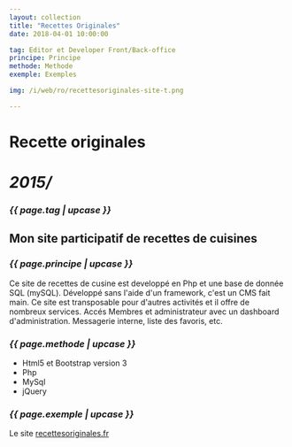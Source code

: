 ```yaml
---
layout: collection
title: "Recettes Originales"
date: 2018-04-01 10:00:00

tag: Editor et Developer Front/Back-office
principe: Principe
methode: Methode
exemple: Exemples

img: /i/web/ro/recettesoriginales-site-t.png

---
```

# Recette originales 
# _2015/_
### _{{ page.tag | upcase }}_

## Mon site participatif de recettes de cuisines

### _{{ page.principe | upcase }}_
Ce site de recettes de cusine est developpé en Php et une base de donnée SQL (mySQL). Développé sans l'aide d'un framework, c'est un CMS fait main. Ce site est transposable pour d'autres activités et il offre de nombreux services. Accés Membres et administrateur avec un dashboard d'administration. Messagerie interne, liste des favoris, etc.

### _{{ page.methode | upcase }}_
- Html5 et Bootstrap version 3
- Php
- MySql
- jQuery

### _{{ page.exemple | upcase }}_
Le site [recettesoriginales.fr](https://recettesoriginales.fr/ "le site Recettes Originales")